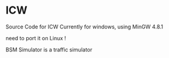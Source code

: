  # ICW
Source Code for ICW
Currently for windows, using MinGW 4.8.1


need to port it on Linux !

BSM Simulator is a traffic simulator
